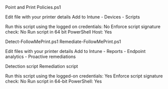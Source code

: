 Point and Print Policies.ps1

Edit file with your printer details
Add to Intune - Devices - Scripts

Run this script using the logged on credentials: No
Enforce script signature check: No
Run script in 64 bit PowerShell Host: Yes

Detect-FollowMePrint.ps1
Remediate-FollowMePrint.ps1

Edit files with your printer details
Add to Intune - Reports - Endpoint analytics - Proactive remediations

Detection script 
Remediation script 

Run this script using the logged-on credentials: Yes
Enforce script signature check: No 
Run script in 64-bit PowerShell: Yes